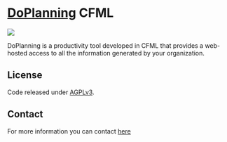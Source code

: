 [DoPlanning](https://doplanning.net)  CFML
===============

[![](https://img.shields.io/badge/license-AGPLv3-blue.svg)](https://tldrlegal.com/license/gnu-affero-general-public-license-v3-%28agpl-3.0%29)


DoPlanning is a productivity tool developed in CFML that provides a web-hosted access to all the information generated by your organization.

## License

Code released under [AGPLv3](http://www.gnu.org/licenses/agpl.html).

## Contact

For more information you can contact [here](https://doplanning.net/en/page.cfm?id=46&title=contact)
